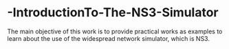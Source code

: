 # -IntroductionTo-The-NS3-Simulator
The main objective of this work is to provide practical works as examples to learn about the use of the widespread network simulator, which is NS3.
